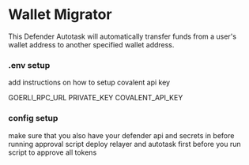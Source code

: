 # Wallet Migrator

This Defender Autotask will automatically transfer funds from a user's wallet address to another specified wallet address.


### .env setup

add instructions on how to setup covalent api key

GOERLI_RPC_URL
PRIVATE_KEY
COVALENT_API_KEY

### config setup

make sure that you also have your defender api and secrets in before running approval script
deploy relayer and autotask first before you run script to approve all tokens
